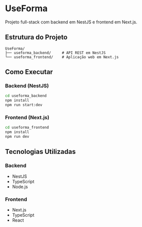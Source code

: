 # UseForma

Projeto full-stack com backend em NestJS e frontend em Next.js.

## Estrutura do Projeto

```
UseForma/
├── useforma_backend/     # API REST em NestJS
└── useforma_frontend/    # Aplicação web em Next.js
```

## Como Executar

### Backend (NestJS)

```bash
cd useforma_backend
npm install
npm run start:dev
```

### Frontend (Next.js)

```bash
cd useforma_frontend
npm install
npm run dev
```

## Tecnologias Utilizadas

### Backend
- NestJS
- TypeScript
- Node.js

### Frontend
- Next.js
- TypeScript
- React 
